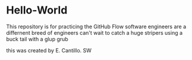 # Hello-World
This repository is for practicing the GitHub Flow 
software engineers are a differnent breed of engineers 
can't wait to catch a huge stripers using a buck tail with a glup grub 

this was created by E. Cantillo. SW 

